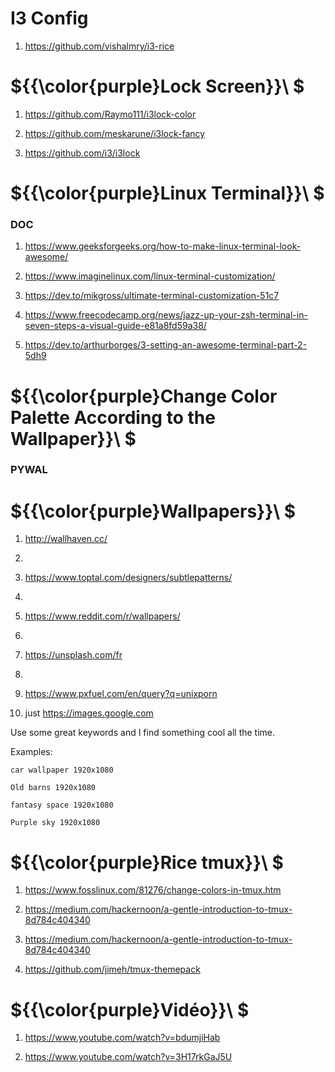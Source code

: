 # I3 Config

1) https://github.com/vishalmry/i3-rice

# ${{\color{purple}Lock Screen}}\ $

1) https://github.com/Raymo111/i3lock-color

2) https://github.com/meskarune/i3lock-fancy

3) https://github.com/i3/i3lock

# ${{\color{purple}Linux Terminal}}\ $

### DOC 

1) https://www.geeksforgeeks.org/how-to-make-linux-terminal-look-awesome/

2) https://www.imaginelinux.com/linux-terminal-customization/

3) https://dev.to/mikgross/ultimate-terminal-customization-51c7

4) https://www.freecodecamp.org/news/jazz-up-your-zsh-terminal-in-seven-steps-a-visual-guide-e81a8fd59a38/

5) https://dev.to/arthurborges/3-setting-an-awesome-terminal-part-2-5dh9

# ${{\color{purple}Change Color Palette According to the Wallpaper}}\ $

### PYWAL

# ${{\color{purple}Wallpapers}}\ $

1) http://wallhaven.cc/
2) 
3) https://www.toptal.com/designers/subtlepatterns/
4) 
5) https://www.reddit.com/r/wallpapers/
6) 
7) https://unsplash.com/fr
8) 
9) https://www.pxfuel.com/en/query?q=unixporn

10) just https://images.google.com

Use some great keywords and I find something cool all the time.

Examples:

``car wallpaper 1920x1080``

``Old barns 1920x1080``

``fantasy space 1920x1080``

``Purple sky 1920x1080``


# ${{\color{purple}Rice tmux}}\ $

1) https://www.fosslinux.com/81276/change-colors-in-tmux.htm

2) https://medium.com/hackernoon/a-gentle-introduction-to-tmux-8d784c404340

3) https://medium.com/hackernoon/a-gentle-introduction-to-tmux-8d784c404340

4) https://github.com/jimeh/tmux-themepack


# ${{\color{purple}Vidéo}}\ $

1) https://www.youtube.com/watch?v=bdumjiHab

2) https://www.youtube.com/watch?v=3H17rkGaJ5U













